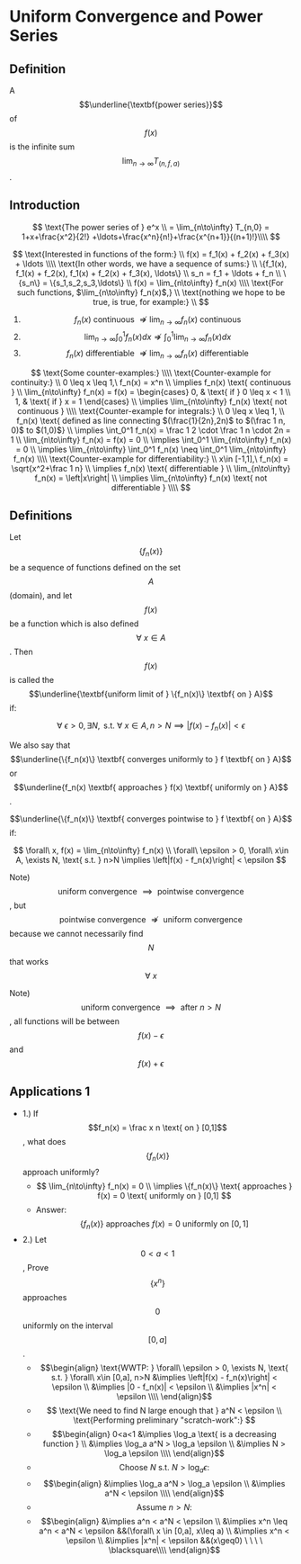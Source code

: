# Uniform Convergence and Power Series
## Definition
A $$\underline{\textbf{power series}}$$ of $$f(x)$$ is the infinite sum $$\lim_{n\to\infty}T_{(n,f,a)}$$.

## Introduction

$$
  \text{The power series of } e^x \\
  = \lim_{n\to\infty} T_{n,0} = 1+x+\frac{x^2}{2!} +\ldots+\frac{x^n}{n!}+\frac{x^{n+1}}{(n+1)!}\\\\
$$


$$
  \text{Interested in functions of the form:} \\
  f(x) = f_1(x) + f_2(x) + f_3(x) + \ldots \\\\
  \text{In other words, we have a sequence of sums:} \\
  \{f_1(x), f_1(x) + f_2(x), f_1(x) + f_2(x) + f_3(x), \ldots\} \\
  s_n = f_1 + \ldots + f_n \\
  \{s_n\} = \{s_1,s_2,s_3,\ldots\} \\
  f(x) = \lim_{n\to\infty} f_n(x) \\\\
  \text{For such functions, $\lim_{n\to\infty} f_n(x)$,} \\
  \text{nothing we hope to be true, is true, for example:} \\
$$

1. $$f_n(x) \text{ continuous } \nRightarrow \lim_{n\to\infty} f_n(x) \text{ continuous }$$
2. $$\lim_{n\to\infty} \int_0^1 f_n(x)dx \nRightarrow \int_0^1 \lim_{n\to\infty} f_n(x)dx$$
3. $$f_n(x) \text{ differentiable } \nRightarrow \lim_{n\to\infty} f_n(x) \text{ differentiable }$$

$$
  \text{Some counter-examples:} \\\\
  \text{Counter-example for continuity:} \\
  0 \leq x \leq 1,\ f_n(x) = x^n \\
  \implies f_n(x) \text{ continuous } \\
  \lim_{n\to\infty} f_n(x) = f(x) = \begin{cases}
    0, & \text{ if } 0 \leq x < 1 \\
    1, & \text{ if } x = 1
  \end{cases} \\
  \implies \lim_{n\to\infty} f_n(x) \text{ not continuous } \\\\
  \text{Counter-example for integrals:} \\
  0 \leq x \leq 1, \\
  f_n(x) \text{ defined as line connecting $(\frac{1}{2n},2n)$ to $(\frac 1 n, 0)$ to $(1,0)$} \\
  \implies \int_0^1 f_n(x) = \frac 1 2 \cdot \frac 1 n \cdot 2n = 1 \\
  \lim_{n\to\infty} f_n(x) = f(x) = 0 \\
  \implies \int_0^1 \lim_{n\to\infty} f_n(x) = 0 \\
  \implies \lim_{n\to\infty} \int_0^1 f_n(x) \neq \int_0^1 \lim_{n\to\infty} f_n(x) \\\\
  \text{Counter-example for differentiability:} \\
  x\in [-1,1],\ f_n(x) = \sqrt{x^2+\frac 1 n} \\
  \implies f_n(x) \text{ differentiable } \\
  \lim_{n\to\infty} f_n(x) = \left|x\right| \\
  \implies \lim_{n\to\infty} f_n(x) \text{ not differentiable } \\\\
$$

## Definitions

Let $$\{f_n(x)\}$$ be a sequence of functions defined on the set $$A$$ (domain), and let $$f(x)$$ be a function which is also defined $$\forall\ x\in A$$. Then $$f(x)$$ is called the $$\underline{\textbf{uniform limit of } \{f_n(x)\} \textbf{ on } A}$$ if:

$$
  \forall\ \epsilon > 0, \exists N, \text{ s.t. } \forall\ x\in A, n>N \implies \left|f(x) - f_n(x)\right| < \epsilon
$$

We also say that $$\underline{\{f_n(x)\} \textbf{ converges uniformly to } f \textbf{ on } A}$$ or $$\underline{f_n(x) \textbf{ approaches } f(x) \textbf{ uniformly on } A}$$.

$$\underline{\{f_n(x)\} \textbf{ converges pointwise to } f \textbf{ on } A}$$ if:

$$
  \forall\ x, f(x) = \lim_{n\to\infty} f_n(x) \\
  \forall\ \epsilon > 0, \forall\ x\in A, \exists N, \text{ s.t. }  n>N \implies \left|f(x) - f_n(x)\right| < \epsilon
$$

Note) $$\text{uniform convergence }\implies\text{ pointwise convergence }$$, but $$\text{ pointwise convergence }\nRightarrow\text{ uniform convergence }$$ because we cannot necessarily find $$N$$ that works $$\forall\ x$$

Note) $$\text{uniform convergence }\implies \text{ after } n>N$$, all functions will be between $$f(x)-\epsilon$$ and $$f(x)+\epsilon$$

## Applications 1
- 1.) If $$f_n(x) = \frac x n \text{ on } [0,1]$$, what does $$\{f_n(x)\}$$ approach uniformly?
  - $$
      \lim_{n\to\infty} f_n(x) = 0 \\
      \implies \{f_n(x)\} \text{ approaches } f(x) = 0 \text{ uniformly on } [0,1]
    $$
  - Answer: $$\{f_n(x)\} \text{ approaches } f(x) = 0 \text{ uniformly on } [0,1]$$
- 2.) Let $$0<a<1$$, Prove $$\{x^n\}$$ approaches $$0$$ uniformly on the interval $$[0,a]$$.
  - $$\begin{align}
      \text{WWTP: } \forall\ \epsilon > 0, \exists N, \text{ s.t. } \forall\ x\in [0,a], n>N &\implies \left|f(x) - f_n(x)\right| < \epsilon \\
      &\implies |0 - f_n(x)| < \epsilon \\
      &\implies |x^n| < \epsilon \\\\
    \end{align}$$
  - $$
      \text{We need to find N large enough that } a^N < \epsilon \\
      \text{Performing preliminary "scratch-work":}
    $$
  - $$\begin{align}
      0<a<1 &\implies \log_a \text{ is a decreasing function } \\
      &\implies \log_a a^N > \log_a \epsilon \\
      &\implies N > \log_a \epsilon \\\\
    \end{align}$$
  - $$\text{Choose $N$ s.t. $N>\log_a \epsilon$:}$$
  - $$\begin{align}
      &\implies \log_a a^N > \log_a \epsilon \\
      &\implies a^N < \epsilon \\\\
    \end{align}$$
  - $$\text{Assume $n>N$:}$$
  - $$\begin{align}
      &\implies a^n < a^N < \epsilon \\
      &\implies x^n \leq a^n < a^N < \epsilon &&(\forall\ x \in [0,a], x\leq a) \\
      &\implies x^n < \epsilon \\
      &\implies |x^n| < \epsilon &&(x\geq0) \ \ \ \ \blacksquare\\\\
    \end{align}$$
